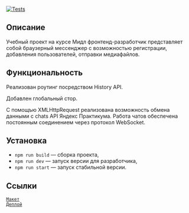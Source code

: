 [![Tests](https://github.com/Leliya/middle.messenger.praktikum.yandex/actions/workflows/tests.yml/badge.svg)](https://github.com/Leliya/middle.messenger.praktikum.yandex/actions/workflows/tests.yml)

## Описание

Учебный проект на курсе Мидл фронтенд-разработчик представляет собой браузерный мессенджер с возможностью регистрации, добавления пользователей, отправки медиафайлов.

## Функциональность

Реализован роутинг посредством History API.

Добавлен глобальный стор.

С помощъю XMLHttpRequest реализована возможность обмена данными с chats API Яндекс Практикума.
Работа чатов обеспечена постоянным соединением через протокол WebSocket.

## Установка

- `npm run build` — сборка проекта,
- `npm run dev` — запуск версии для разработчика,
- `npm run start` — запуск стабильной версии.

## Ссылки

[`Макет`](https://disk.yandex.ru/d/ApEgul2p-6u6Tg)  
[`Деплой`](https://shimmering-dodol-dd7a3d.netlify.app/)
